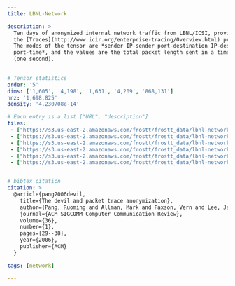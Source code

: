 ```yaml
---
title: LBNL-Network

description: >
  Ten days of anonymized internal network traffic from LBNL/ICSI, provided by
  the [Traces](http://www.icir.org/enterprise-tracing/Overview.html) project.
  The modes of the tensor are *sender IP-sender port-destination IP-destination
  port-time*, and the values are the total packet length sent in a timestep
  (one second).
  

# Tensor statistics
order: '5'
dims: ['1,605', '4,198', '1,631', '4,209', '868,131']
nnz: '1,698,825'
density: '4.230708e-14'

# Each entry is a list ["URL", "description"]
files:
 - ["https://s3.us-east-2.amazonaws.com/frostt/frostt_data/lbnl-network/lbnl-network.tns.gz", Tensor]
 - ["https://s3.us-east-2.amazonaws.com/frostt/frostt_data/lbnl-network/mode-1-send_ips.map.gz", Sender IP addresses]
 - ["https://s3.us-east-2.amazonaws.com/frostt/frostt_data/lbnl-network/mode-2-send_ports.map.gz", Sender ports]
 - ["https://s3.us-east-2.amazonaws.com/frostt/frostt_data/lbnl-network/mode-3-dest_ips.map.gz", Destination IP addresses]
 - ["https://s3.us-east-2.amazonaws.com/frostt/frostt_data/lbnl-network/mode-4-dest_ports.map.gz", Destination ports]
 - ["https://s3.us-east-2.amazonaws.com/frostt/frostt_data/lbnl-network/mode-5-times.map.gz", Time IDs, in seconds.]


# bibtex citation
citation: >
  @article{pang2006devil,
    title={The devil and packet trace anonymization},
    author={Pang, Ruoming and Allman, Mark and Paxson, Vern and Lee, Jason},
    journal={ACM SIGCOMM Computer Communication Review},
    volume={36},
    number={1},
    pages={29--38},
    year={2006},
    publisher={ACM}
  }

tags: [network]

---
```

